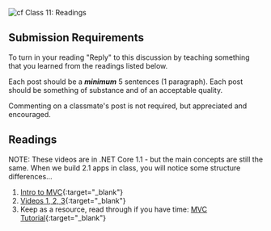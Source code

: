 ![cf](http://i.imgur.com/7v5ASc8.png) Class 11: Readings

## Submission Requirements

To turn in your reading "Reply" to this discussion by teaching something that you learned from the 
readings listed below.

Each post should be a ***minimum*** 5 sentences (1 paragraph). Each post should be something of substance and 
of an acceptable quality. 

Commenting on a classmate's post is not required, but appreciated and encouraged.

## Readings
NOTE: These videos are in .NET Core 1.1 - but the main concepts are still the same. 
When we build 2.1 apps in class, you will notice some structure differences...
1. [Intro to MVC](https://docs.microsoft.com/en-us/aspnet/core/mvc/overview?view=aspnetcore-2.2){:target="_blank"} 
1. [Videos 1, 2, 3](https://mva.microsoft.com/en-US/training-courses/introduction-to-aspnet-core-with-visual-studio-2017-16841?l=LU6ABeE6C_8206218965){:target="_blank"} 
1. Keep as a resource, read through if you have time: [MVC Tutorial](https://docs.microsoft.com/en-us/aspnet/core/tutorials/first-mvc-app/){:target="_blank"} 
